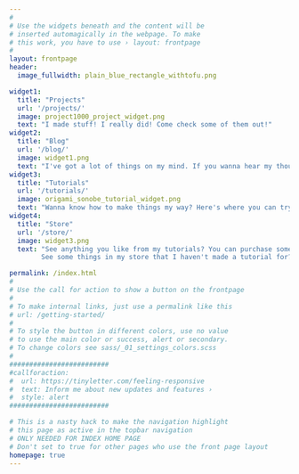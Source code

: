 ```yaml
---
#
# Use the widgets beneath and the content will be
# inserted automagically in the webpage. To make
# this work, you have to use › layout: frontpage
#
layout: frontpage
header:
  image_fullwidth: plain_blue_rectangle_withtofu.png

widget1:
  title: "Projects"
  url: '/projects/'
  image: project1000_project_widget.png
  text: "I made stuff! I really did! Come check some of them out!"
widget2:
  title: "Blog"
  url: '/blog/'
  image: widget1.png
  text: "I've got a lot of things on my mind. If you wanna hear my thoughts, you can read them here."
widget3:
  title: "Tutorials"
  url: '/tutorials/'
  image: origami_sonobe_tutorial_widget.png
  text: "Wanna know how to make things my way? Here's where you can try any or all of them out."
widget4:
  title: "Store"
  url: '/store/'
  image: widget3.png
  text: "See anything you like from my tutorials? You can purchase some of my items here, specially handmade by me.
        See some things in my store that I haven't made a tutorial for? Feel free to request tutorials and I might just hop on it!"

permalink: /index.html
#
# Use the call for action to show a button on the frontpage
#
# To make internal links, just use a permalink like this
# url: /getting-started/
#
# To style the button in different colors, use no value
# to use the main color or success, alert or secondary.
# To change colors see sass/_01_settings_colors.scss
#
#########################
#callforaction:
#  url: https://tinyletter.com/feeling-responsive
#  text: Inform me about new updates and features ›
#  style: alert
#########################

# This is a nasty hack to make the navigation highlight
# this page as active in the topbar navigation
# ONLY NEEDED FOR INDEX HOME PAGE
# Don't set to true for other pages who use the front page layout
homepage: true
---
```


<!--
<div id="videoModal" class="reveal-modal large" data-reveal="">
  <div class="flex-video widescreen vimeo" style="display: block;">
    <iframe width="1280" height="720" src="https://www.youtube.com/embed/3b5zCFSmVvU" frameborder="0" allowfullscreen></iframe>
  </div>
  <a class="close-reveal-modal">&#215;</a>
</div>
-->
